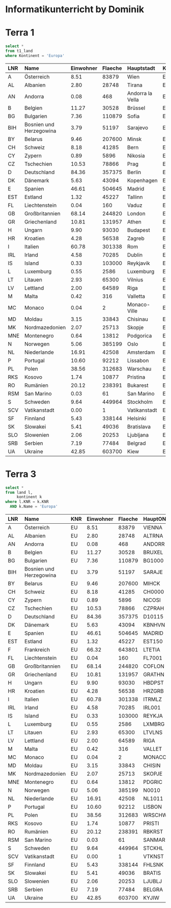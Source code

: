 # Informatikunterricht by Dominik

# Terra 1

```SQL
select *
from t1_land
where Kontinent = 'Europa'
```

| LNR | Name                    | Einwohner | Flaeche | Hauptstadt       | Kontinent | KontinentFlaeche | KontinentEinwohner |
|:----|:------------------------|:----------|:--------|:-----------------|:----------|:-----------------|:-------------------|
| A   | Österreich              | 8.51      | 83879   | Wien             | Europa    | 10               | 733                |
| AL  | Albanien                | 2.80      | 28748   | Tirana           | Europa    | 10               | 733                |
| AN  | Andorra                 | 0.08      | 468     | Andorra la Vella | Europa    | 10               | 733                |
| B   | Belgien                 | 11.27     | 30528   | Brüssel          | Europa    | 10               | 733                |
| BG  | Bulgarien               | 7.36      | 110879  | Sofia            | Europa    | 10               | 733                |
| BIH | Bosnien und Herzegowina | 3.79      | 51197   | Sarajevo         | Europa    | 10               | 733                |
| BY  | Belarus                 | 9.46      | 207600  | Minsk            | Europa    | 10               | 733                |
| CH  | Schweiz                 | 8.18      | 41285   | Bern             | Europa    | 10               | 733                |
| CY  | Zypern                  | 0.89      | 5896    | Nikosia          | Europa    | 10               | 733                |
| CZ  | Tschechien              | 10.53     | 78866   | Prag             | Europa    | 10               | 733                |
| D   | Deutschland             | 84.36     | 357375  | Berlin           | Europa    | 10180            | 733000             |
| DK  | Dänemark                | 5.63      | 43094   | Kopenhagen       | Europa    | 10               | 733                |
| E   | Spanien                 | 46.61     | 504645  | Madrid           | Europa    | 10               | 733                |
| EST | Estland                 | 1.32      | 45227   | Tallinn          | Europa    | 10               | 733                |
| FL  | Liechtenstein           | 0.04      | 160     | Vaduz            | Europa    | 10               | 733                |
| GB  | Großbritannien          | 68.14     | 244820  | London           | Europa    | 10               | 733                |
| GR  | Griechenland            | 10.81     | 131957  | Athen            | Europa    | 10               | 733                |
| H   | Ungarn                  | 9.90      | 93030   | Budapest         | Europa    | 10               | 733                |
| HR  | Kroatien                | 4.28      | 56538   | Zagreb           | Europa    | 10               | 733                |
| I   | Italien                 | 60.78     | 301338  | Rom              | Europa    | 10               | 733                |
| IRL | Irland                  | 4.58      | 70285   | Dublin           | Europa    | 10               | 733                |
| IS  | Island                  | 0.33      | 103000  | Reykjavik        | Europa    | 10               | 733                |
| L   | Luxemburg               | 0.55      | 2586    | Luxemburg        | Europa    | 10               | 733                |
| LT  | Litauen                 | 2.93      | 65300   | Vilnius          | Europa    | 10               | 733                |
| LV  | Lettland                | 2.00      | 64589   | Riga             | Europa    | 10               | 733                |
| M   | Malta                   | 0.42      | 316     | Valletta         | Europa    | 10               | 733                |
| MC  | Monaco                  | 0.04      | 2       | Monaco-Ville     | Europa    | 10               | 733                |
| MD  | Moldau                  | 3.15      | 33843   | Chisinau         | Europa    | 10               | 733                |
| MK  | Nordmazedonien          | 2.07      | 25713   | Skopje           | Europa    | 10               | 733                |
| MNE | Montenegro              | 0.64      | 13812   | Podgorica        | Europa    | 10               | 733                |
| N   | Norwegen                | 5.06      | 385199  | Oslo             | Europa    | 10               | 733                |
| NL  | Niederlande             | 16.91     | 42508   | Amsterdam        | Europa    | 10               | 733                |
| P   | Portugal                | 10.60     | 92212   | Lissabon         | Europa    | 10               | 733                |
| PL  | Polen                   | 38.56     | 312683  | Warschau         | Europa    | 10               | 733                |
| RKS | Kosovo                  | 1.74      | 10877   | Pristina         | Europa    | 10               | 733                |
| RO  | Rumänien                | 20.12     | 238391  | Bukarest         | Europa    | 10               | 733                |
| RSM | San Marino              | 0.03      | 61      | San Marino       | Europa    | 10               | 733                |
| S   | Schweden                | 9.64      | 449964  | Stockholm        | Europa    | 10               | 733                |
| SCV | Vatikanstadt            | 0.00      | 1       | Vatikanstadt     | Europa    | 10               | 733                |
| SF  | Finnland                | 5.43      | 338144  | Helsinki         | Europa    | 10               | 733                |
| SK  | Slowakei                | 5.41      | 49036   | Bratislava       | Europa    | 10               | 733                |
| SLO | Slowenien               | 2.06      | 20253   | Ljubljana        | Europa    | 10               | 733                |
| SRB | Serbien                 | 7.19      | 77484   | Belgrad          | Europa    | 10               | 733                |
| UA  | Ukraine                 | 42.85     | 603700  | Kiew             | Europa    | 10               | 733                |

# Terra 3

```SQL
select *
from land l,
     kontinent k
where l.KNR = k.KNR
  AND k.Name = 'Europa'
```

| LNR | Name                    | KNR | Einwohner | Flaeche | HauptONR | KNR | Name   | Flaeche | Einwohner | AnteilErdoberflaeche |
|:----|:------------------------|:----|:----------|:--------|:---------|:----|:-------|:--------|:----------|:---------------------|
| A   | Österreich              | EU  | 8.51      | 83879   | VIENNA   | EU  | Europa | 10      | 733       | 2.10                 |
| AL  | Albanien                | EU  | 2.80      | 28748   | ALTRNA   | EU  | Europa | 10      | 733       | 2.10                 |
| AN  | Andorra                 | EU  | 0.08      | 468     | ANDORR   | EU  | Europa | 10      | 733       | 2.10                 |
| B   | Belgien                 | EU  | 11.27     | 30528   | BRUXEL   | EU  | Europa | 10      | 733       | 2.10                 |
| BG  | Bulgarien               | EU  | 7.36      | 110879  | BG1000   | EU  | Europa | 10      | 733       | 2.10                 |
| BIH | Bosnien und Herzegowina | EU  | 3.79      | 51197   | SARAJE   | EU  | Europa | 10      | 733       | 2.10                 |
| BY  | Belarus                 | EU  | 9.46      | 207600  | MIHCK    | EU  | Europa | 10      | 733       | 2.10                 |
| CH  | Schweiz                 | EU  | 8.18      | 41285   | CH0000   | EU  | Europa | 10      | 733       | 2.10                 |
| CY  | Zypern                  | EU  | 0.89      | 5896    | NICOSI   | EU  | Europa | 10      | 733       | 2.10                 |
| CZ  | Tschechien              | EU  | 10.53     | 78866   | CZPRAH   | EU  | Europa | 10      | 733       | 2.10                 |
| D   | Deutschland             | EU  | 84.36     | 357375  | D10115   | EU  | Europa | 10      | 733       | 2.10                 |
| DK  | Dänemark                | EU  | 5.63      | 43094   | KBNHVN   | EU  | Europa | 10      | 733       | 2.10                 |
| E   | Spanien                 | EU  | 46.61     | 504645  | MADRID   | EU  | Europa | 10      | 733       | 2.10                 |
| EST | Estland                 | EU  | 1.32      | 45227   | EST150   | EU  | Europa | 10      | 733       | 2.10                 |
| F   | Frankreich              | EU  | 66.32     | 643801  | LTETIA   | EU  | Europa | 10      | 733       | 2.10                 |
| FL  | Liechtenstein           | EU  | 0.04      | 160     | FL7001   | EU  | Europa | 10      | 733       | 2.10                 |
| GB  | Großbritannien          | EU  | 68.14     | 244820  | COFLON   | EU  | Europa | 10      | 733       | 2.10                 |
| GR  | Griechenland            | EU  | 10.81     | 131957  | GRATHN   | EU  | Europa | 10      | 733       | 2.10                 |
| H   | Ungarn                  | EU  | 9.90      | 93030   | HBDPST   | EU  | Europa | 10      | 733       | 2.10                 |
| HR  | Kroatien                | EU  | 4.28      | 56538   | HRZGRB   | EU  | Europa | 10      | 733       | 2.10                 |
| I   | Italien                 | EU  | 60.78     | 301338  | ITRMLZ   | EU  | Europa | 10      | 733       | 2.10                 |
| IRL | Irland                  | EU  | 4.58      | 70285   | IRL001   | EU  | Europa | 10      | 733       | 2.10                 |
| IS  | Island                  | EU  | 0.33      | 103000  | REYKJA   | EU  | Europa | 10      | 733       | 2.10                 |
| L   | Luxemburg               | EU  | 0.55      | 2586    | LXMBRG   | EU  | Europa | 10      | 733       | 2.10                 |
| LT  | Litauen                 | EU  | 2.93      | 65300   | LTVLNS   | EU  | Europa | 10      | 733       | 2.10                 |
| LV  | Lettland                | EU  | 2.00      | 64589   | RIGA     | EU  | Europa | 10      | 733       | 2.10                 |
| M   | Malta                   | EU  | 0.42      | 316     | VALLET   | EU  | Europa | 10      | 733       | 2.10                 |
| MC  | Monaco                  | EU  | 0.04      | 2       | MONACO   | EU  | Europa | 10      | 733       | 2.10                 |
| MD  | Moldau                  | EU  | 3.15      | 33843   | CHISIN   | EU  | Europa | 10      | 733       | 2.10                 |
| MK  | Nordmazedonien          | EU  | 2.07      | 25713   | SKOPJE   | EU  | Europa | 10      | 733       | 2.10                 |
| MNE | Montenegro              | EU  | 0.64      | 13812   | PDGRIC   | EU  | Europa | 10      | 733       | 2.10                 |
| N   | Norwegen                | EU  | 5.06      | 385199  | N0010    | EU  | Europa | 10      | 733       | 2.10                 |
| NL  | Niederlande             | EU  | 16.91     | 42508   | NL1011   | EU  | Europa | 10      | 733       | 2.10                 |
| P   | Portugal                | EU  | 10.60     | 92212   | LISBON   | EU  | Europa | 10      | 733       | 2.10                 |
| PL  | Polen                   | EU  | 38.56     | 312683  | WRSCHW   | EU  | Europa | 10      | 733       | 2.10                 |
| RKS | Kosovo                  | EU  | 1.74      | 10877   | PRISTI   | EU  | Europa | 10      | 733       | 2.10                 |
| RO  | Rumänien                | EU  | 20.12     | 238391  | RBKRST   | EU  | Europa | 10      | 733       | 2.10                 |
| RSM | San Marino              | EU  | 0.03      | 61      | SANMAR   | EU  | Europa | 10      | 733       | 2.10                 |
| S   | Schweden                | EU  | 9.64      | 449964  | STCKHL   | EU  | Europa | 10      | 733       | 2.10                 |
| SCV | Vatikanstadt            | EU  | 0.00      | 1       | VTKNST   | EU  | Europa | 10      | 733       | 2.10                 |
| SF  | Finnland                | EU  | 5.43      | 338144  | FHLSNK   | EU  | Europa | 10      | 733       | 2.10                 |
| SK  | Slowakei                | EU  | 5.41      | 49036   | BRATIS   | EU  | Europa | 10      | 733       | 2.10                 |
| SLO | Slowenien               | EU  | 2.06      | 20253   | LJUBLJ   | EU  | Europa | 10      | 733       | 2.10                 |
| SRB | Serbien                 | EU  | 7.19      | 77484   | BELGRA   | EU  | Europa | 10      | 733       | 2.10                 |
| UA  | Ukraine                 | EU  | 42.85     | 603700  | KYJIW    | EU  | Europa | 10      | 733       | 2.10                 |


